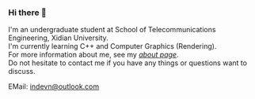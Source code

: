 

<!-- [![indevn's GitHub stats](https://github-readme-stats.vercel.app/api?username=indevn&theme=graywhite&show_icons=true)](https://github.com/anuraghazra/github-readme-stats)

Control the controllable, observe the observable, leave the rest alone. 
 -->
<!-- ![Metrics](https://metrics.lecoq.io/indevn?template=classic&base.activity=0&base.community=0&base.repositories=0&base.metadata=0&activity=1&stars=1&base=header%2C%20activity%2C%20community%2C%20repositories%2C%20metadata&base.indepth=false&base.hireable=false&base.skip=false&stars=false&stars.limit=2&activity=false&activity.limit=5&activity.load=300&activity.days=14&activity.visibility=all&activity.timestamps=false&activity.filter=all&config.timezone=Asia%2FShanghai&config.display=large) -->

### Hi there 👋  
I'm an undergraduate student at School of Telecommunications Engineering, Xidian University.  
I'm currently learning C++ and Computer Graphics (Rendering).  
For more information about me, see my *[about page](https://www.indevn.com/about/)*.  
Do not hesitate to contact me if you have any things or questions want to discuss.  
<!-- Erman SHI is the rest of my life.   -->
EMail: [indevn@outlook.com](mailto:indevn@outlook.com) 
